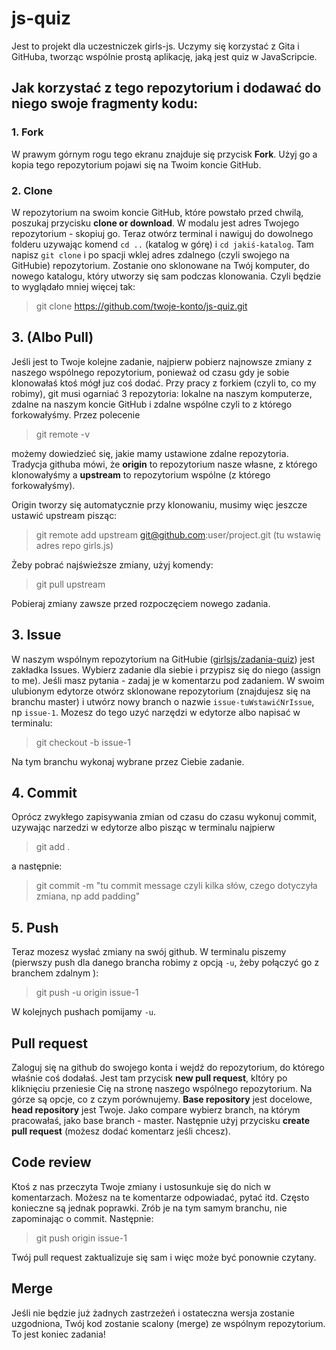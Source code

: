 # js-quiz
Jest to projekt dla uczestniczek girls-js. Uczymy się korzystać z Gita i GitHuba, tworząc wspólnie prostą aplikację, jaką jest quiz w JavaScripcie.

## Jak korzystać z tego repozytorium i dodawać do niego swoje fragmenty kodu:

### 1. Fork
W prawym górnym rogu tego ekranu znajduje się przycisk **Fork**. Użyj go a kopia tego repozytorium pojawi się na Twoim koncie GitHub.

### 2. Clone
W repozytorium na swoim koncie GitHub, które powstało przed chwilą, poszukaj przycisku **clone or download**. W modalu jest adres Twojego repozytorium - skopiuj go. Teraz otwórz terminal i nawiguj do dowolnego folderu uzywając komend `cd ..` (katalog w górę) i `cd jakiś-katalog`.
Tam napisz `git clone` i po spacji wklej adres zdalnego (czyli swojego na GitHubie) repozytorium. Zostanie ono sklonowane na Twój komputer, do nowego katalogu, który utworzy się sam podczas klonowania. Czyli będzie to wyglądało mniej więcej tak:
>git clone https://github.com/twoje-konto/js-quiz.git

## 3. (Albo Pull)
Jeśli jest to Twoje kolejne zadanie, najpierw pobierz najnowsze zmiany z naszego wspólnego repozytorium, ponieważ od czasu gdy je sobie klonowałaś ktoś mógł juz coś dodać.
Przy pracy z forkiem (czyli to, co my robimy), git musi ogarniać 3 repozytoria: lokalne na naszym komputerze, zdalne na naszym koncie GitHub i zdalne wspólne czyli to z którego forkowałyśmy.
Przez polecenie 
>git remote -v 

możemy dowiedzieć się, jakie mamy ustawione zdalne repozytoria. Tradycja githuba mówi, że **origin** to repozytorium nasze własne, z którego klonowałyśmy a **upstream** to repozytorium wspólne (z którego forkowałyśmy).

Origin tworzy się automatycznie przy klonowaniu, musimy więc jeszcze ustawić upstream pisząc: 
>git remote add upstream git@github.com:user/project.git (tu wstawię adres repo girls.js)

Żeby pobrać najświeższe zmiany, użyj komendy:
>git pull upstream 

Pobieraj zmiany zawsze przed rozpoczęciem nowego zadania.

## 3. Issue
W naszym wspólnym repozytorium na GitHubie ([girlsjs/zadania-quiz](https://github.com/girlsjs/zadanie-quiz)) jest zakładka Issues. Wybierz zadanie dla siebie i przypisz się do niego (assign to me). Jeśli masz pytania - zadaj je w komentarzu pod zadaniem.
W swoim ulubionym edytorze otwórz sklonowane repozytorium (znajdujesz się na branchu master) i utwórz nowy branch o nazwie `issue-tuWstawićNrIssue`, np `issue-1`. Mozesz do tego uzyć narzędzi w edytorze albo napisać w terminalu: 
> git checkout -b issue-1

Na tym branchu wykonaj wybrane przez Ciebie zadanie.

## 4. Commit
Oprócz zwykłego zapisywania zmian od czasu do czasu wykonuj commit, uzywając narzedzi w edytorze albo pisząc w terminalu najpierw 
> git add . 

a następnie: 
>git commit -m "tu commit message czyli kilka słów, czego dotyczyła zmiana, np add padding"

## 5. Push
Teraz mozesz wysłać zmiany na swój github. W terminalu piszemy (pierwszy push dla danego brancha robimy z opcją `-u`, żeby połączyć go z branchem zdalnym ):
>git push -u origin issue-1

W kolejnych pushach pomijamy `-u`. 

## Pull request
Zaloguj się na github do swojego konta i wejdź do repozytorium, do którego właśnie coś dodałaś. Jest tam przycisk **new pull request**, kltóry po kliknięciu przeniesie Cię na stronę naszego wspólnego repozytorium. Na górze są opcje, co z czym porównujemy. **Base repository** jest docelowe, **head repository** jest Twoje. Jako compare wybierz branch, na którym pracowałaś, jako base branch - master. Następnie użyj przycisku **create pull request** (możesz dodać komentarz jeśli chcesz). 

## Code review
Ktoś z nas przeczyta Twoje zmiany i ustosunkuje się do nich w komentarzach. Możesz na te komentarze odpowiadać, pytać itd. Często konieczne są jednak poprawki. Zrób je na tym samym branchu, nie zapominając o commit. Następnie: 
> git push origin issue-1

Twój pull request zaktualizuje się sam i więc może być ponownie czytany. 

## Merge
Jeśli nie będzie już żadnych zastrzeżeń i ostateczna wersja zostanie uzgodniona, Twój kod zostanie scalony (merge) ze wspólnym repozytorium. To jest koniec zadania!





